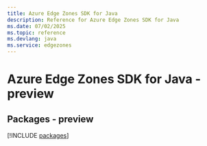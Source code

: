 ```yaml
---
title: Azure Edge Zones SDK for Java
description: Reference for Azure Edge Zones SDK for Java
ms.date: 07/02/2025
ms.topic: reference
ms.devlang: java
ms.service: edgezones
---
```

# Azure Edge Zones SDK for Java - preview
## Packages - preview
[!INCLUDE [packages](edge-zones-index.md)]